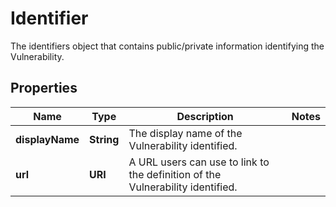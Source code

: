 

# Identifier

The identifiers object that contains public/private information identifying the Vulnerability. 

## Properties

| Name | Type | Description | Notes |
|------------ | ------------- | ------------- | -------------|
|**displayName** | **String** | The display name of the Vulnerability identified.  |  |
|**url** | **URI** | A URL users can use to link to the definition of the Vulnerability identified.  |  |



